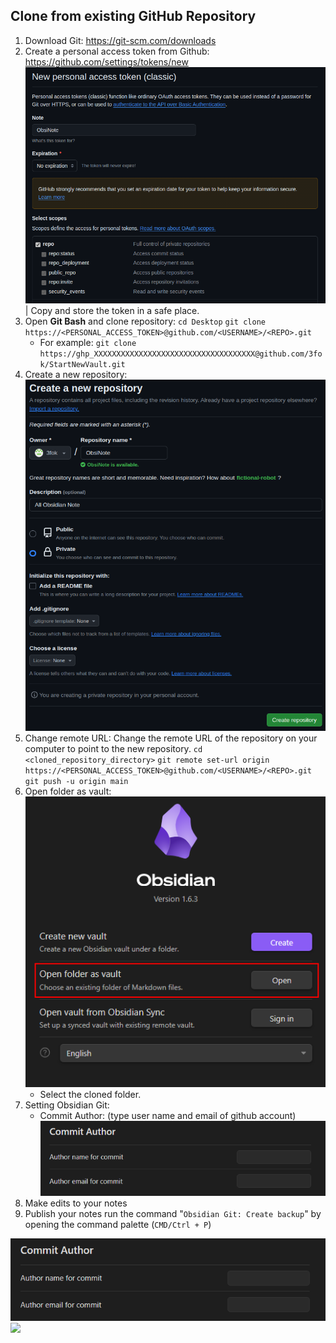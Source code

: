 ## Clone from existing GitHub Repository
1. Download Git:
	https://git-scm.com/downloads
2. Create a personal access token from Github:  
	https://github.com/settings/tokens/new  
	![](assets/README/README_image_1.png)  
	| Copy and store the token in a safe place.  
3. Open **Git Bash** and clone repository:
	 `cd Desktop`
	 `git clone https://<PERSONAL_ACCESS_TOKEN>@github.com/<USERNAME>/<REPO>.git`
	- For example:
		`git clone https://ghp_XXXXXXXXXXXXXXXXXXXXXXXXXXXXXXXXXXXX@github.com/3fok/StartNewVault.git`
4.  Create a new repository:  
	![](assets/README/README_image_2.png)
5. Change remote URL: Change the remote URL of the repository on your computer to point to the new repository.
	`cd <cloned_repository_directory>`
	`git remote set-url origin https://<PERSONAL_ACCESS_TOKEN>@github.com/<USERNAME>/<REPO>.git`
	`git push -u origin main`
1. Open folder as vault:  
	![](assets/README/README_image_3.png)
	- Select the cloned folder.
7. Setting Obsidian Git:
	- Commit Author: (type user name and email of github account)  
		![](assets/README/README_image_4.png)
8. Make edits to your notes
9. Publish your notes run the command "`Obsidian Git: Create backup`" by opening the command palette (`CMD/Ctrl + P`) 

![](assets/README/README_image_4.png)
![](README_image_5.png)

